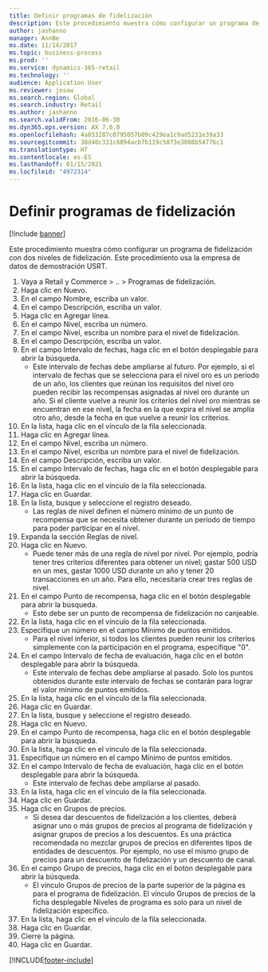 ```yaml
---
title: Definir programas de fidelización
description: Este procedimiento muestra cómo configurar un programa de fidelización con dos niveles de fidelización.
author: jashanno
manager: AnnBe
ms.date: 11/14/2017
ms.topic: business-process
ms.prod: ''
ms.service: dynamics-365-retail
ms.technology: ''
audience: Application User
ms.reviewer: josaw
ms.search.region: Global
ms.search.industry: Retail
ms.author: jashanno
ms.search.validFrom: 2016-06-30
ms.dyn365.ops.version: AX 7.0.0
ms.openlocfilehash: 4a853287c0795057b09c429ea1c9ad5231e39a33
ms.sourcegitcommit: 38d40c331c8894acb7b119c5073e3088b54776c1
ms.translationtype: HT
ms.contentlocale: es-ES
ms.lasthandoff: 01/15/2021
ms.locfileid: "4972314"
---
```

# <a name="define-loyalty-programs"></a>Definir programas de fidelización

[!include [banner](../includes/banner.md)]

Este procedimiento muestra cómo configurar un programa de fidelización con dos niveles de fidelización. Este procedimiento usa la empresa de datos de demostración USRT.

1. Vaya a Retail y Commerce > .. > Programas de fidelización.
2. Haga clic en Nuevo.
3. En el campo Nombre, escriba un valor.
4. En el campo Descripción, escriba un valor.
5. Haga clic en Agregar línea.
6. En el campo Nivel, escriba un número.
7. En el campo Nivel, escriba un nombre para el nivel de fidelización.
8. En el campo Descripción, escriba un valor.
9. En el campo Intervalo de fechas, haga clic en el botón desplegable para abrir la búsqueda.
    * Este intervalo de fechas debe ampliarse al futuro. Por ejemplo, si el intervalo de fechas que se selecciona para el nivel oro es un período de un año, los clientes que reúnan los requisitos del nivel oro pueden recibir las recompensas asignadas al nivel oro durante un año. Si el cliente vuelve a reunir los criterios del nivel oro mientras se encuentran en ese nivel, la fecha en la que expira el nivel se amplía otro año, desde la fecha en que vuelve a reunir los criterios.  
10. En la lista, haga clic en el vínculo de la fila seleccionada.
11. Haga clic en Agregar línea.
12. En el campo Nivel, escriba un número.
13. En el campo Nivel, escriba un nombre para el nivel de fidelización.
14. En el campo Descripción, escriba un valor.
15. En el campo Intervalo de fechas, haga clic en el botón desplegable para abrir la búsqueda.
16. En la lista, haga clic en el vínculo de la fila seleccionada.
17. Haga clic en Guardar.
18. En la lista, busque y seleccione el registro deseado.
    * Las reglas de nivel definen el número mínimo de un punto de recompensa que se necesita obtener durante un período de tiempo para poder participar en el nivel.  
19. Expanda la sección Reglas de nivel.
20. Haga clic en Nuevo.
    * Puede tener más de una regla de nivel por nivel. Por ejemplo, podría tener tres criterios diferentes para obtener un nivel; gastar 500 USD en un mes, gastar 1000 USD durante un año y tener 20 transacciones en un año. Para ello, necesitaría crear tres reglas de nivel.  
21. En el campo Punto de recompensa, haga clic en el botón desplegable para abrir la búsqueda.
    * Esto debe ser un punto de recompensa de fidelización no canjeable.  
22. En la lista, haga clic en el vínculo de la fila seleccionada.
23. Especifique un número en el campo Mínimo de puntos emitidos.
    * Para el nivel inferior, si todos los clientes pueden reunir los criterios simplemente con la participación en el programa, especifique "0".  
24. En el campo Intervalo de fecha de evaluación, haga clic en el botón desplegable para abrir la búsqueda.
    * Este intervalo de fechas debe ampliarse al pasado. Solo los puntos obtenidos durante este intervalo de fechas se contarán para lograr el valor mínimo de puntos emitidos.  
25. En la lista, haga clic en el vínculo de la fila seleccionada.
26. Haga clic en Guardar.
27. En la lista, busque y seleccione el registro deseado.
28. Haga clic en Nuevo.
29. En el campo Punto de recompensa, haga clic en el botón desplegable para abrir la búsqueda.
30. En la lista, haga clic en el vínculo de la fila seleccionada.
31. Especifique un número en el campo Mínimo de puntos emitidos.
32. En el campo Intervalo de fecha de evaluación, haga clic en el botón desplegable para abrir la búsqueda.
    * Este intervalo de fechas debe ampliarse al pasado.  
33. En la lista, haga clic en el vínculo de la fila seleccionada.
34. Haga clic en Guardar.
35. Haga clic en Grupos de precios.
    * Si desea dar descuentos de fidelización a los clientes, deberá asignar uno o más grupos de precios al programa de fidelización y asignar grupos de precios a los descuentos. Es una práctica recomendada no mezclar grupos de precios en diferentes tipos de entidades de descuentos.  Por ejemplo, no use el mismo grupo de precios para un descuento de fidelización y un descuento de canal.  
36. En el campo Grupo de precios, haga clic en el botón desplegable para abrir la búsqueda.
    * El vínculo Grupos de precios de la parte superior de la página es para el programa de fidelización. El vínculo Grupos de precios de la ficha desplegable Niveles de programa es solo para un nivel de fidelización específico.  
37. En la lista, haga clic en el vínculo de la fila seleccionada.
38. Haga clic en Guardar.
39. Cierre la página.
40. Haga clic en Guardar.



[!INCLUDE[footer-include](../../includes/footer-banner.md)]